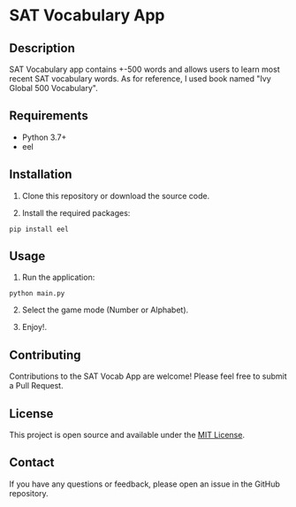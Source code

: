 # SAT Vocabulary App

## Description

SAT Vocabulary app contains +-500 words and allows users to learn most recent SAT vocabulary words. As for reference, I used book named "Ivy Global 500 Vocabulary". 

## Requirements

- Python 3.7+
- eel

## Installation

1. Clone this repository or download the source code.

2. Install the required packages:

```
pip install eel
```

## Usage

1. Run the application:

```
python main.py
```

2. Select the game mode (Number or Alphabet).

3. Enjoy!.

## Contributing

Contributions to the SAT Vocab App are welcome! Please feel free to submit a Pull Request.

## License

This project is open source and available under the [MIT License](LICENSE).

## Contact

If you have any questions or feedback, please open an issue in the GitHub repository.
